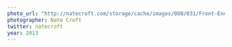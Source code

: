```yaml
---
photo_url: "http://natecroft.com/storage/cache/images/000/031/Front-End-Conference-12-of-19,huge.jpg?1379827627"
photographer: Nate Croft
twitter: natecroft
year: 2013
---
```

